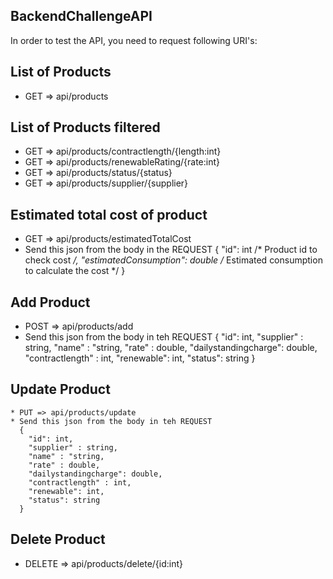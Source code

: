 ## BackendChallengeAPI
In order to test the API, you need to request following URI's:

## List of Products
  * GET => api/products
  
## List of Products filtered
  * GET => api/products/contractlength/{length:int}
  * GET => api/products/renewableRating/{rate:int}
  * GET => api/products/status/{status}
  * GET => api/products/supplier/{supplier}

## Estimated total cost of product
  * GET => api/products/estimatedTotalCost 
  * Send this json from the body in the REQUEST 
      { 
        "id": int /* Product id to check cost */, 
        "estimatedConsumption": double /* Estimated consumption to calculate the cost */
      }
      
## Add Product
  * POST => api/products/add
  * Send this json from the body in teh REQUEST
      {
        "id": int,
        "supplier" : string,
        "name" : "string,
        "rate" : double,
        "dailystandingcharge": double,
        "contractlength" : int,
        "renewable": int,
        "status": string
      }
    
## Update Product
    * PUT => api/products/update
    * Send this json from the body in teh REQUEST
      {
        "id": int,
        "supplier" : string,
        "name" : "string,
        "rate" : double,
        "dailystandingcharge": double,
        "contractlength" : int,
        "renewable": int,
        "status": string
      }
      
## Delete Product
  * DELETE => api/products/delete/{id:int}
